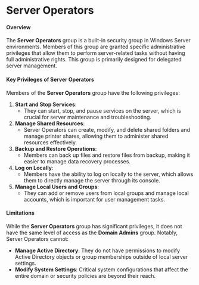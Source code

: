 # Server Operators

#### **Overview**

The **Server Operators** group is a built-in security group in Windows Server environments. Members of this group are granted specific administrative privileges that allow them to perform server-related tasks without having full administrative rights. This group is primarily designed for delegated server management.

#### **Key Privileges of Server Operators**

Members of the **Server Operators** group have the following privileges:

1. **Start and Stop Services**:
   * They can start, stop, and pause services on the server, which is crucial for server maintenance and troubleshooting.
2. **Manage Shared Resources**:
   * Server Operators can create, modify, and delete shared folders and manage printer shares, allowing them to administer shared resources effectively.
3. **Backup and Restore Operations**:
   * Members can back up files and restore files from backup, making it easier to manage data recovery processes.
4. **Log on Locally**:
   * Members have the ability to log on locally to the server, which allows them to directly manage the server through its console.
5. **Manage Local Users and Groups**:
   * They can add or remove users from local groups and manage local accounts, which is important for user management tasks.

#### **Limitations**

While the **Server Operators** group has significant privileges, it does not have the same level of access as the **Domain Admins** group. Notably, Server Operators cannot:

* **Manage Active Directory**: They do not have permissions to modify Active Directory objects or group memberships outside of local server settings.
* **Modify System Settings**: Critical system configurations that affect the entire domain or security policies are beyond their reach.

